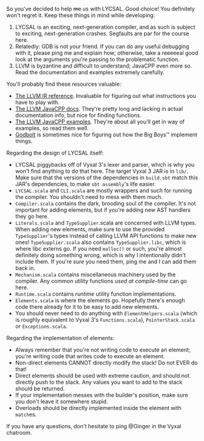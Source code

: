 So you've decided to help <s>me</s> us with LYCSAL. Good choice! You definitely won't regret it. Keep these things in mind while developing:
1. LYCSAL is an exciting, next-generation compiler, and as such is subject to exciting, next-generation crashes. Segfaults are par for the course here.
2. Relatedly: GDB is not your friend. If you can do any useful debugging with it, please ping me and explain how; otherwise, take a reeeeeal good look at the arguments you're passing to the problematic function.
3. LLVM is byzantine and difficult to understand; JavaCPP even more so. Read the documentation and examples extremely carefully.

You'll probably find these resources valuable:
* [The LLVM IR reference](https://www.llvm.org/docs/LangRef.html). Invaluable for figuring out what instructions you have to play with.
* [The LLVM JavaCPP docs](http://bytedeco.org/javacpp-presets/llvm/apidocs/). They're pretty long and lacking in actual documentation info, but nice for finding functions.
* [The LLVM JavaCPP examples](https://github.com/bytedeco/javacpp-presets/tree/master/llvm). They're about all you'll get in way of examples, so read them well.
* [Godbolt](https://godbolt.org/) is sometimes nice for figuring out how the Big Boys™ implement things.

Regarding the design of LYCSAL itself:
* LYCSAL piggybacks off of Vyxal 3's lexer and parser, which is why you won't find anything to do that here. The target Vyxal 3 JAR is in `lib/`. Make sure that the versions of the dependencies in `build.sbt` match this JAR's dependencies, to make `sbt assembly`'s life easier.
* `LYCSAL.scala` and `CLI.scala` are mostly wrappers and such for running the compiler. You shouldn't need to mess with them much.
* `Compiler.scala` contains the dark, brooding soul of the compiler. It's not important for adding elements, but if you're adding new AST handlers they go here.
* `Literals.scala` and `TypeSupplier`.scala are concerned with LLVM types. When adding new elements, make sure to use the provided `TypeSupplier`'s types instead of calling LLVM API functions to make new ones! `TypeSupplier.scala` also contains `TypeSupplier.libc`, which is where libc externs go. If you need `malloc()` or such, you're almost definitely doing something wrong, which is why I intentionally didn't include them. If you're _sure_ you need them, ping me and I can add them back in.
* `Mechanism.scala` contains miscellaneous machinery used by the compiler. Any common utility functions _used at compile-time_ can go here.
* `Runtime.scala` contains _runtime_ utility function implementations.
* `Elements.scala` is where the elements go. Hopefully there's enough code there already for it to be easy to add new elements.
* You should never need to do anything with `ElementHelpers.scala` (which is roughly equivalent to Vyxal 3's `Functions.scala`), `PointerStack.scala` or `Exceptions.scala`.

Regarding the implementation of elements:
* Always remember that you're not writing code to execute an element; you're writing code that writes code to execute an element.
* Non-direct elements CANNOT directly modify the stack! Do not EVER do that!
* Direct elements should be used with extreme caution, and should not directly push to the stack. Any values you want to add to the stack should be returned.
* If your implementation messes with the builder's position, make sure you don't leave it somewhere stupid.
* Overloads should be directly implemented inside the element with `match`es.

If you have any questions, don't hesitate to ping @Ginger in the Vyxal chatroom.
